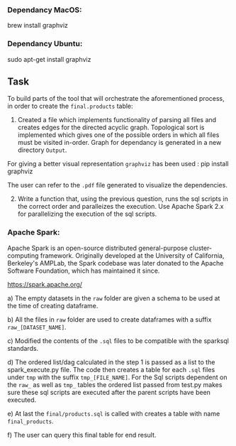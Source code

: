 ### Dependancy MacOS:
brew install graphviz
### Dependancy Ubuntu:
  sudo apt-get install graphviz

## Task

To build parts of the tool that will orchestrate the aforementioned process, in order to create the `final.products` table:


1. Created a file which implements functionality of parsing all files and creates edges for the directed acyclic graph. Topological sort is implemented which gives one of the possible orders in which all files must be visited in-order. Graph for dependancy is generated in a new directory `Output`. 

For giving a better visual representation `graphviz` has been used :
pip install graphviz

The user can refer to the `.pdf` file generated to visualize the dependencies.

2. Write a function that, using the previous question, runs the sql scripts in the correct order and paralleizes the execution.
Use Apache Spark 2.x for parallelizing the execution of the sql scripts.

### Apache Spark:
Apache Spark is an open-source distributed general-purpose cluster-computing framework. Originally developed at the University of California, Berkeley's AMPLab, the Spark codebase was later donated to the Apache Software Foundation, which has maintained it since.

https://spark.apache.org/

a) The empty datasets in the `raw` folder are given a schema to be used at the time of creating dataframe.

b) All the files in `raw` folder are used to create dataframes with a suffix `raw_[DATASET_NAME]`.

c) Modified the contents of the `.sql` files to be compatible with the sparksql standards.

d) The ordered list/dag calculated in the step 1 is passed as a list to the spark_execute.py file. The code then creates a table for each `.sql` files under `tmp` with the suffix `tmp_[FILE_NAME]`. For the Sql scripts dependent on the `raw_` as well as `tmp_` tables the ordered list passed from test.py makes sure these sql scripts are executed after the parent scripts have been executed.

e) At last the `final/products.sql` is called with creates a table with name `final_products`. 

f) The user can query this final table for end result.
